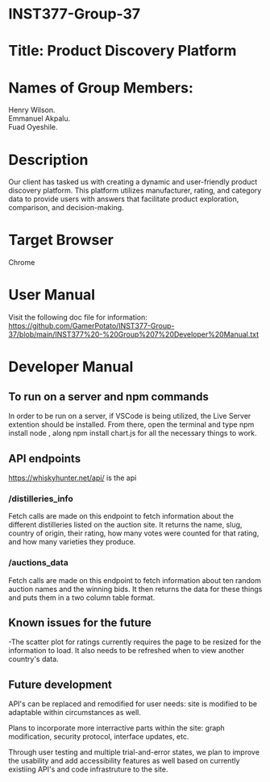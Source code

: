 # INST377-Group-37
# Title: Product Discovery Platform
# Names of Group Members:
Henry Wilson.  
Emmanuel Akpalu.  
Fuad Oyeshile.  
# Description
Our client has tasked us with creating a dynamic and user-friendly product discovery platform. This platform utilizes manufacturer, rating, and category data to provide users with answers that facilitate product exploration, comparison, and decision-making.
# Target Browser
Chrome
# User Manual
Visit the following doc file for information: https://github.com/GamerPotato/INST377-Group-37/blob/main/INST377%20-%20Group%207%20Developer%20Manual.txt
# Developer Manual
## To run on a server and npm commands
In order to be run on a server, if VSCode is being utilized, the Live Server extention should be installed. 
From there, open the terminal and type npm install node , along npm install chart.js for all the necessary things to work.
## API endpoints
https://whiskyhunter.net/api/ is the api
### /distilleries_info
Fetch calls are made on this endpoint to fetch information about the different distilleries listed on the auction site. It returns the name, slug, country of origin, their rating, how many votes were counted for that rating, and how many varieties they produce.

### /auctions_data
Fetch calls are made on this endpoint to fetch information about ten random auction names and the winning bids. It then returns 
the data for these things and puts them in a two column table format.

## Known issues for the future
-The scatter plot for ratings currently requires the page to be resized for the information to load. It also needs to be refreshed when to view another country's data.

## Future development
API's can be replaced and remodified for user needs: site is modified to be adaptable within circumstances as well.

Plans to incorporate more interractive parts within the site: graph modification, security protocol,  interface updates, etc.

Through user testing and multiple trial-and-error states, we plan to improve the usability and add accessibility features as well based on currently existiing API's and code infrastruture to the site.